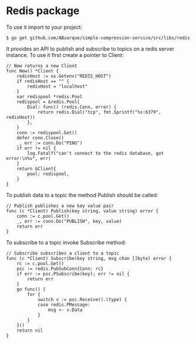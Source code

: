 # Redis package

To use it import to your project:
```
$ go get github.com/ABuarque/simple-compression-service/src/libs/redis
```

It provides an API to publish and subscribe to topics on a redis server instance. To use it first create a pointer to Client:
```
// New returns a new Client
func New() *Client {
	redisHost := os.Getenv("REDIS_HOST")
	if redisHost == "" {
		redisHost = "localhost"
	}
	var redispool *redis.Pool
	redispool = &redis.Pool{
		Dial: func() (redis.Conn, error) {
			return redis.Dial("tcp", fmt.Sprintf("%s:6379", redisHost))
		},
	}
	conn := redispool.Get()
	defer conn.Close()
	_, err := conn.Do("PING")
	if err != nil {
		log.Fatalf("can't connect to the redis database, got error:\n%v", err)
	}
	return &Client{
		pool: redispool,
	}
}
```
To publish data to a topic the method Publish should be called:
```
// Publish publishes a new key value pair
func (c *Client) Publish(key string, value string) error {
	conn := c.pool.Get()
	_, err := conn.Do("PUBLISH", key, value)
	return err
}
```
To subscribe to a topic invoke Subscribe method:
```
// Subscribe subscribes a client to a topic
func (c *Client) Subscribe(key string, msg chan []byte) error {
	rc := c.pool.Get()
	psc := redis.PubSubConn{Conn: rc}
	if err := psc.PSubscribe(key); err != nil {
		return err
	}
	go func() {
		for {
			switch v := psc.Receive().(type) {
			case redis.PMessage:
				msg <- v.Data
			}
		}
	}()
	return nil
}
```
